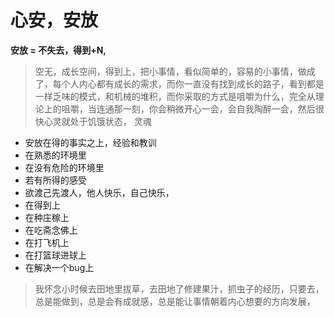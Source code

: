 # 心安，安放



**安放 = 不失去，得到+N,**

> 空无，成长空间，得到上，把小事情，看似简单的，容易的小事情，做成了，每个人内心都有成长的需求，而你一直没有找到成长的路子，看到都是一样乏味的模式，和机械的堆积，而你采取的方式是咀嚼为什么，完全从理论上的咀嚼，当连通那一刻，你会稍微开心一会，会自我陶醉一会，然后很快心灵就处于饥饿状态， 灵魂

* 安放在得的事实之上，经验和教训
* 在熟悉的环境里
* 在没有危险的环境里
* 若有所得的感受
* 欲渡己先渡人，他人快乐，自己快乐，
* 在得到上
* 在种庄稼上
* 在吃斋念佛上
* 在打飞机上
* 在打篮球进球上
* 在解决一个bug上

> 我怀念小时候去田地里拔草，去田地了修建果汁，抓虫子的经历，只要去，总是能做到，总是会有成就感，总是能让事情朝着内心想要的方向发展，


